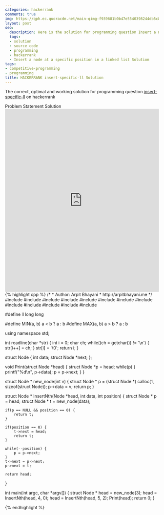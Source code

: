 ```yaml
---
categories: hackerrank
comments: true
img: https://qph.ec.quoracdn.net/main-qimg-f939681b0b47e5540398244db5c8966f?convert_to_webp=true
layout: post
seo:
  description: Here is the solution for programming question Insert a node at a specific position in a linked list on hackerrank
  tags:
  - solution
  - source code
  - programming
  - hackerrank
  - Insert a node at a specific position in a linked list Solution
tags:
- competitive-programming
- programming
title: HACKERRANK insert-specific-ll Solution
---
```

The correct, optimal and working solution for programming question [insert-specific-ll](https://www.hackerrank.com/challenges/insert-a-node-at-a-specific-position-in-a-linked-list) on hackerrank

<div class="ui secondary pointing large menu">
  <a class="grey item" data-tab="problem-statement">
    Problem Statement
  </a>
  <a class="active item grey" data-tab="solution">
    Solution
  </a>
</div>
<div class="ui bottom attached tab" data-tab="problem-statement">
    <iframe src="https://www.hackerrank.com/challenges/insert-a-node-at-a-specific-position-in-a-linked-list" width="100%" height="600px" style="overflow: scroll; border: none;"></iframe>
</div>
<div class="ui bottom attached active tab" data-tab="solution">
{% highlight cpp %}
/*
 *  Author: Arpit Bhayani
 *  http://arpitbhayani.me
 */
#include <cmath>
#include <cstdio>
#include <cstdlib>
#include <climits>
#include <deque>
#include <iostream>
#include <list>
#include <limits>
#include <map>
#include <queue>
#include <set>
#include <stack>
#include <vector>

#define ll long long

#define MIN(a, b) a < b ? a : b
#define MAX(a, b) a > b ? a : b

using namespace std;

int readline(char *str) {
    int i = 0;
    char ch;
    while((ch = getchar()) != '\n') {
        str[i++] = ch;
    }
    str[i] = '\0';
    return i;
}

struct Node {
    int data;
    struct Node *next;
};

void Print(struct Node *head) {
    struct Node *p = head;
    while(p) {
        printf("%d\n", p->data);
        p = p->next;
    }
}

struct Node * new_node(int v) {
    struct Node * p = (struct Node *) calloc(1, sizeof(struct Node));
    p->data = v;
    return p;
}

struct Node * InsertNth(Node *head, int data, int position) {
    struct Node * p = head;
    struct Node * t = new_node(data);

    if(p == NULL && position == 0) {
        return t;
    }

    if(position == 0) {
        t->next = head;
        return t;
    }

    while(--position) {
        p = p->next;
    }
    t->next = p->next;
    p->next = t;

    return head;
}

int main(int argc, char *argv[]) {
    struct Node * head = new_node(3);
    head = InsertNth(head, 4, 0);
    head = InsertNth(head, 5, 2);
    Print(head);
    return 0;
}

{% endhighlight %}
</div>
